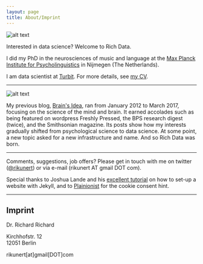 ```yaml
---
layout: page
title: About/Imprint
---
```


![alt text](https://github.com/rikunert/rikunert.github.io/raw/master/pictures/RichardKunert_002_MvD_small-300x300.jpg "Richard Kunert, PhD")


Interested in data science? Welcome to Rich Data.

I did my PhD in the neurosciences of music and language at the [Max Planck Institute
for Psycholinguistics](http://www.mpi.nl/) in Nijmegen (The Netherlands).

I am data scientist at [Turbit](https://www.turbit.com/).
For more details, see [my CV](http://rikunert.com/cv).

***

![alt text](https://github.com/rikunert/rikunert.github.io/raw/master/pictures/brainsidea_logo.png "Brain's Idea logo")

My previous blog, [Brain's Idea](https://brainsidea.wordpress.com/), ran from January 2012 to March 2017, focusing on the science of the mind and brain.
It earned accolades such as being featured on wordpress Freshly Pressed, the BPS research digest (twice), and the Smithsonian magazine.
Its posts show how my interests gradually shifted from psychological science to data science.
At some point, a new topic asked for a new infrastructure and name.
And so Rich Data was born.

***

Comments, suggestions, job offers? Please get in touch with me on twitter ([@rikunert](https://twitter.com/rikunert)) or via e-mail (rikunert AT gmail DOT com).

Special thanks to Joshua Lande and his [excellent tutorial](http://joshualande.com/jekyll-github-pages-poole) on how to set-up a website with Jekyll, and to [Plainionist](http://www.plainionist.net/Blogging-with-Jekyll-Legal-Privacy/) for the cookie consent hint.

***

## Imprint

Dr. Richard Richard

Kirchhofstr. 12  
12051 Berlin

rikunert[at]gmail[DOT]com
